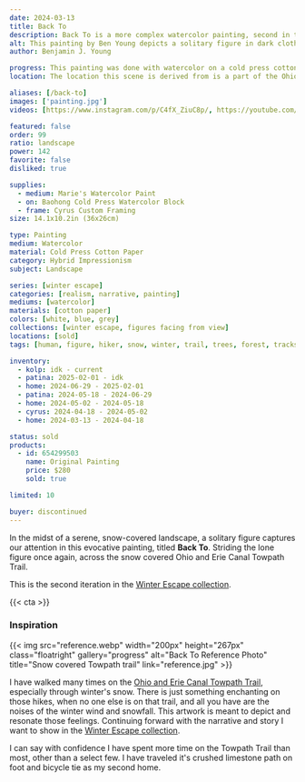 ```yaml
---
date: 2024-03-13
title: Back To
description: Back To is a more complex watercolor painting, second in the Winter Escape series. Showing the trek of the lone figure through a winter trail.
alt: This painting by Ben Young depicts a solitary figure in dark clothing standing on a snow-covered path flanked by bare trees, with the scene conveying a sense of solitude in a wintry landscape.
author: Benjamin J. Young

progress: This painting was done with watercolor on a cold press cotton paper block. I mixed in white gouache in to a perfume bottle, to spray over as a final step. This took quite some time and a many number of glazing layers. To create the depth of trees, I of course had to brush several layers of trees.
location: The location this scene is derived from is a part of the Ohio to Erie Canal Towpath, situated between Canal Fulton and Massillon Ohio, likely Jackson township at that point of the trail. This part of the trail I have both hiked and cycled through easily over thousands of times, so I am familiar with this area like the back of my hand. The trail is especially peaceful after a fresh winter snow, at which point I love for it's meditative properties.

aliases: [/back-to]
images: ['painting.jpg']
videos: [https://www.instagram.com/p/C4fX_ZiuC8p/, https://youtube.com/shorts/35AX0Eu-C7w]

featured: false
order: 99
ratio: landscape
power: 142
favorite: false
disliked: true

supplies:
  - medium: Marie's Watercolor Paint
  - on: Baohong Cold Press Watercolor Block
  - frame: Cyrus Custom Framing
size: 14.1x10.2in (36x26cm)

type: Painting
medium: Watercolor
material: Cold Press Cotton Paper
category: Hybrid Impressionism
subject: Landscape

series: [winter escape]
categories: [realism, narrative, painting]
mediums: [watercolor]
materials: [cotton paper]
colors: [white, blue, grey]
collections: [winter escape, figures facing from view]
locations: [sold]
tags: [human, figure, hiker, snow, winter, trail, trees, forest, tracks, outdoors, evening, snowy, snowfall, hazy, lonely, isolation, tiring, cool, melancholy]

inventory:
  - kolp: idk - current
  - patina: 2025-02-01 - idk
  - home: 2024-06-29 - 2025-02-01
  - patina: 2024-05-18 - 2024-06-29
  - home: 2024-05-02 - 2024-05-18
  - cyrus: 2024-04-18 - 2024-05-02
  - home: 2024-03-13 - 2024-04-18

status: sold
products:
  - id: 654299503
    name: Original Painting
    price: $280
    sold: true

limited: 10

buyer: discontinued
---
```


In the midst of a serene, snow-covered landscape, a solitary figure captures our attention in this evocative painting, titled **Back To**. Striding the lone figure once again, across the snow covered Ohio and Erie Canal Towpath Trail.

<!--more-->

This is the second iteration in the [Winter Escape collection](/collections/winter-escape/).

{{< cta >}}

### Inspiration ###

{{< img src="reference.webp" width="200px" height="267px" class="floatright" gallery="progress" alt="Back To Reference Photo" title="Snow covered Towpath trail" link="reference.jpg" >}}

I have walked many times on the [Ohio and Erie Canal Towpath Trail](https://www.ohioanderiecanalway.com/explore/the-towpath-trail/), especially through winter's snow. There is just something enchanting on those hikes, when no one else is on that trail, and all you have are the noises of the winter wind and snowfall. This artwork is meant to depict and resonate those feelings. Continuing forward with the narrative and story I want to show in the [Winter Escape collection](/collections/winter-escape-series).

I can say with confidence I have spent more time on the Towpath Trail than most, other than a select few. I have traveled it's crushed limestone path on foot and bicycle tie as my second home.